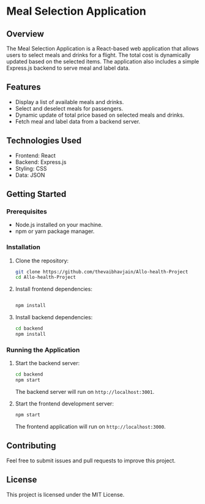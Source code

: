 

# Meal Selection Application

## Overview
The Meal Selection Application is a React-based web application that allows users to select meals and drinks for a flight. The total cost is dynamically updated based on the selected items. The application also includes a simple Express.js backend to serve meal and label data.

## Features
- Display a list of available meals and drinks.
- Select and deselect meals for passengers.
- Dynamic update of total price based on selected meals and drinks.
- Fetch meal and label data from a backend server.

## Technologies Used
- Frontend: React
- Backend: Express.js
- Styling: CSS
- Data: JSON

## Getting Started

### Prerequisites
- Node.js installed on your machine.
- npm or yarn package manager.

### Installation

1. Clone the repository:
   ```bash
   git clone https://github.com/thevaibhavjain/Allo-health-Project
   cd Allo-health-Project
   ```

2. Install frontend dependencies:
   ```bash
   
   npm install
   ```

3. Install backend dependencies:
   ```bash
   cd backend
   npm install
   ```

### Running the Application

1. Start the backend server:
   ```bash
   cd backend
   npm start
   ```
   The backend server will run on `http://localhost:3001`.

2. Start the frontend development server:
   ```bash
   npm start
   ```
   The frontend application will run on `http://localhost:3000`.






## Contributing
Feel free to submit issues and pull requests to improve this project.

## License
This project is licensed under the MIT License.

